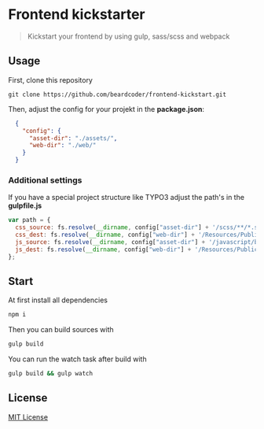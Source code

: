 # Frontend kickstarter

> Kickstart your frontend by using gulp, sass/scss and webpack

## Usage

First, clone this repository

```shell
git clone https://github.com/beardcoder/frontend-kickstart.git
```

Then, adjust the config for your projekt in the **package.json**:

```json
  {
    "config": {
      "asset-dir": "./assets/",
      "web-dir": "./web/"
    }
  }
```

### Additional settings

If you have a special project structure like TYPO3 adjust the path's in the **gulpfile.js**

```javascript
var path = {
  css_source: fs.resolve(__dirname, config["asset-dir"] + '/scss/**/*.scss'),
  css_dest: fs.resolve(__dirname, config["web-dir"] + '/Resources/Public/Css/'),
  js_source: fs.resolve(__dirname, config["asset-dir"] + '/javascript/basic.js'),
  js_dest: fs.resolve(__dirname, config["web-dir"] + '/Resources/Public/JavaScript/')
};
```

## Start

At first install all dependencies

```bash
npm i
```

Then you can build sources with

```bash
gulp build
```


You can run the watch task after build with

```bash
gulp build && gulp watch
```

## License

[MIT License](http://en.wikipedia.org/wiki/MIT_License)
